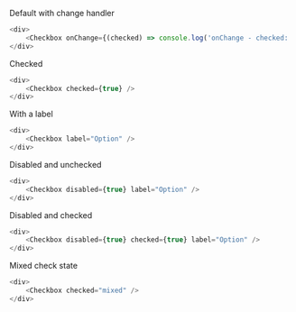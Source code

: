 Default with change handler

```js
<div>
    <Checkbox onChange={(checked) => console.log('onChange - checked: ', checked)} />
</div>
```

Checked

```js
<div>
    <Checkbox checked={true} />
</div>
```

With a label

```js
<div>
    <Checkbox label="Option" />
</div>
```

Disabled and unchecked

```js
<div>
    <Checkbox disabled={true} label="Option" />
</div>
```


Disabled and checked

```js
<div>
    <Checkbox disabled={true} checked={true} label="Option" />
</div>
```

Mixed check state

```js
<div>
    <Checkbox checked="mixed" />
</div>
```
